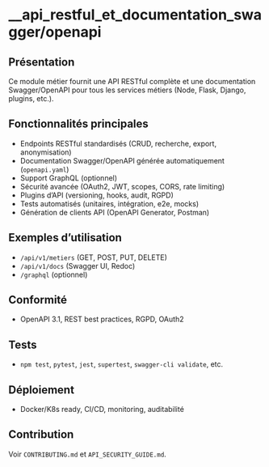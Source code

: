 # __api_restful_et_documentation_swagger/openapi

## Présentation
Ce module métier fournit une API RESTful complète et une documentation Swagger/OpenAPI pour tous les services métiers (Node, Flask, Django, plugins, etc.).

## Fonctionnalités principales
- Endpoints RESTful standardisés (CRUD, recherche, export, anonymisation)
- Documentation Swagger/OpenAPI générée automatiquement (`openapi.yaml`)
- Support GraphQL (optionnel)
- Sécurité avancée (OAuth2, JWT, scopes, CORS, rate limiting)
- Plugins d’API (versioning, hooks, audit, RGPD)
- Tests automatisés (unitaires, intégration, e2e, mocks)
- Génération de clients API (OpenAPI Generator, Postman)

## Exemples d’utilisation
- `/api/v1/metiers` (GET, POST, PUT, DELETE)
- `/api/v1/docs` (Swagger UI, Redoc)
- `/graphql` (optionnel)

## Conformité
- OpenAPI 3.1, REST best practices, RGPD, OAuth2

## Tests
- `npm test`, `pytest`, `jest`, `supertest`, `swagger-cli validate`, etc.

## Déploiement
- Docker/K8s ready, CI/CD, monitoring, auditabilité

## Contribution
Voir `CONTRIBUTING.md` et `API_SECURITY_GUIDE.md`.
